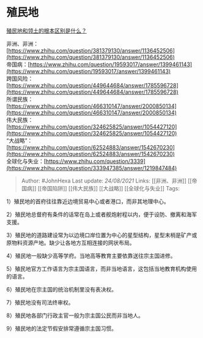 # 殖民地
[殖民地和领土的根本区别是什么？](https://www.zhihu.com/question/395031501/answer/2080927146)

非洲、非洲：[https://www.zhihu.com/question/381379130/answer/1136452506](https://www.zhihu.com/question/381379130/answer/1136452506)  
帝国病：[https://www.zhihu.com/question/19593017/answer/1399461143](https://www.zhihu.com/question/19593017/answer/1399461143)  
跨国风险：[https://www.zhihu.com/question/449644684/answer/1785596728](https://www.zhihu.com/question/449644684/answer/1785596728)  
所谓民族：[https://www.zhihu.com/question/466310147/answer/2000850134](https://www.zhihu.com/question/466310147/answer/2000850134)  
伟大民族：[https://www.zhihu.com/question/324625825/answer/1054427120](https://www.zhihu.com/question/324625825/answer/1054427120)  
“大战略”：[https://www.zhihu.com/question/62524883/answer/1542670230](https://www.zhihu.com/question/62524883/answer/1542670230)  
全球化与失业：[https://www.zhihu.com/question/3339](https://www.zhihu.com/question/333947385/answer/1219847484)

> Author: #JohnHexa 
Last update: *24/08/2021* 
Links: [[非洲、非洲]] [[帝国病]] [[帝国陷阱]] [[伟大民族]] [[大战略]] [[全球化与失业]]
Tags: 

1）殖民地的首府往往靠近边境贸易中心或者港口，而非其地理中心。

2）殖民地总督府有条件的话常在岛上或者舰炮射程以内，便于设防、撤离和海军支援。

3）殖民地的道路建设常为以边境口岸位置为中心的星型结构，星型末梢是矿产或原物料资源产地。缺少让各地方互相连接的网状布局。

4）殖民地一般缺少高等学府。当地高等教育主要依靠送往宗主国进修。

5）殖民地官方工作语言为宗主国语言，而非当地语言，这包括当地教育机构使用的语言。

6）殖民地在宗主国的统治机制里没有表决权。

7）殖民地没有司法终审权。

8）殖民地各部门行政主官一般为宗主国公民而非当地人。

9）殖民地的法定节假安排常遵循宗主国习惯。

  
  
